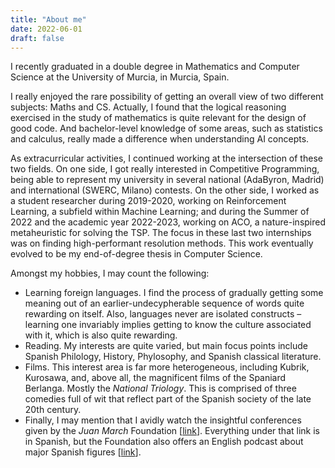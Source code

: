 ```yaml
---
title: "About me"
date: 2022-06-01
draft: false
---
```


I recently graduated in a double degree in Mathematics and Computer Science at
the University of Murcia, in Murcia, Spain.

I really enjoyed the rare possibility of getting an overall view of two
different subjects: Maths and CS. Actually, I found that the logical reasoning
exercised in the study of mathematics is quite relevant for the design of good
code. And bachelor-level knowledge of some areas, such as statistics and
calculus, really made a difference when understanding AI concepts.

As extracurricular activities, I continued working at the intersection of these
two fields. On one side, I got really interested in Competitive Programming,
being able to represent my university in several national (AdaByron, Madrid) and
international (SWERC, Milano) contests. On the other side, I worked as a student
researcher during 2019-2020, working on Reinforcement Learning, a subfield
within Machine Learning; and during the Summer of 2022 and the academic year
2022-2023, working on ACO, a nature-inspired metaheuristic for solving the TSP.
The focus in these last two internships was on finding high-performant
resolution methods. This work eventually evolved to be my end-of-degree thesis
in Computer Science.

Amongst my hobbies, I may count the following:
- Learning foreign languages. I find the process of gradually getting some
  meaning out of an earlier-undecypherable sequence of words quite rewarding on
  itself. Also, languages never are isolated constructs – learning one
  invariably implies getting to know the culture associated with it, which is
  also quite rewarding.
- Reading. My interests are quite varied, but main focus points include Spanish
  Philology, History, Phylosophy, and Spanish classical literature.
- Films. This interest area is far more heterogeneous, including Kubrik,
  Kurosawa, and, above all, the magnificent films of the Spaniard Berlanga.
  Mostly the _National Triology_. This is comprised of three comedies full of
  wit that reflect part of the Spanish society of the late 20th century.
- Finally, I may mention that I avidly watch the insightful conferences given by
  the _Juan March_ Foundation [[link](https://canal.march.es/es)]. Everything
  under that link is in Spanish, but the Foundation also offers an English podcast
  about major Spanish figures
  [[link](https://canal.march.es/es/podcast/major-figures-spanish-culture)].
